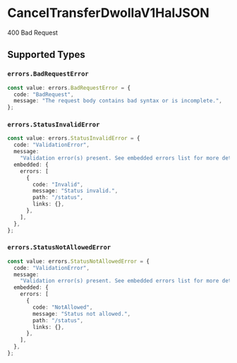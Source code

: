 # CancelTransferDwollaV1HalJSON

400 Bad Request


## Supported Types

### `errors.BadRequestError`

```typescript
const value: errors.BadRequestError = {
  code: "BadRequest",
  message: "The request body contains bad syntax or is incomplete.",
};
```

### `errors.StatusInvalidError`

```typescript
const value: errors.StatusInvalidError = {
  code: "ValidationError",
  message:
    "Validation error(s) present. See embedded errors list for more details.",
  embedded: {
    errors: [
      {
        code: "Invalid",
        message: "Status invalid.",
        path: "/status",
        links: {},
      },
    ],
  },
};
```

### `errors.StatusNotAllowedError`

```typescript
const value: errors.StatusNotAllowedError = {
  code: "ValidationError",
  message:
    "Validation error(s) present. See embedded errors list for more details.",
  embedded: {
    errors: [
      {
        code: "NotAllowed",
        message: "Status not allowed.",
        path: "/status",
        links: {},
      },
    ],
  },
};
```

